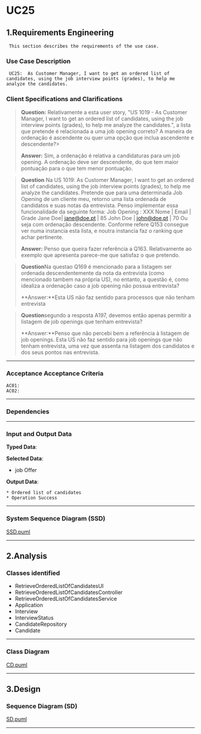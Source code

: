 # UC25 #

## 1.Requirements Engineering ##

     This section describes the requirements of the use case.

### Use Case Description ###

     UC25:  As Customer Manager, I want to get an ordered list of candidates, using the job interview points (grades), to help me analyze the candidates.

### Client Specifications and Clarifications ###

> **Question:** Relativamente a esta user story, "US 1019 - As Customer Manager, I want to get an ordered list of candidates, using the job interview points (grades), to help me analyze the candidates.", a lista que pretende é relacionada a uma job opening correto? A maneira de ordenação é ascendente ou quer uma opção que inclua ascendente e descendente?>
>
> **Answer:** Sim, a ordenação é relativa a candidaturas para um job opening. A ordenação deve ser descendente, do que tem maior pontuação para o que tem menor pontuação.


> **Question** Na US 1019: As Customer Manager, I want to get an ordered list of candidates, using the job interview points (grades), to help me analyze the candidates. Pretende que para uma determinada Job Opening de um cliente meu, retorno uma lista ordenada de candidatos e suas notas da entrevista. Penso implementar essa funcionalidade da seguinte forma:
Job Opening : XXX
Nome | Email | Grade
Jane Doe| jane@doe.pt | 85
John Doe | john@doe.pt | 70
Ou seja com ordenação descendente.
Conforme refere Q153 consegue ver numa instancia esta lista, e noutra instancia faz o ranking que achar pertinente.
> 
> **Answer:** Penso que queira fazer referência a Q163. Relativamente ao exemplo que apresenta parece-me que satisfaz o que pretendo.

> **Question**Na questao Q169 é mencionado para a listagem ser ordenada descendentemente da nota da entrevista (como mencionado tambem na própria US), no entanto, a questão é, como idealiza a ordenação caso a job opening não possua entrevista?
> 
> **Answer:**Esta US não faz sentido para processos que não tenham entrevista
>

> **Question**segundo a resposta A197, devemos então apenas permitir a listagem de job openings que tenham entrevista?
> 
> **Answer:**Penso que não percebi bem a referência à listagem de job openings. Esta US não faz sentido para job openings que não tenham entrevista, uma vez que assenta na listagem dos candidatos e dos seus pontos nas entrevista.
>
> 
---

### Acceptance Acceptance Criteria ###

    AC01: 
    AC02: 
---

### Dependencies ###


---

### Input and Output Data ###

**Typed Data**: 

   

**Selected Data**:
  * job Offer

**Output Data**:
    
    * Ordered list of candidates
    * Operation Success

---

### System Sequence Diagram (SSD) ###

[SSD.puml](diagrams%2Fuml%2FSSD.puml)

---

## 2.Analysis

### Classes identified ###

 - RetrieveOrderedListOfCandidatesUI
 - RetrieveOrderedListOfCandidatesController
 - RetrieveOrderedListOfCandidatesService
 - Application
 - Interview
 - InterviewStatus
 - CandidateRepository
 - Candidate
---

### Class Diagram ###

[CD.puml](diagrams%2Fuml%2FCD.puml)

---

## 3.Design

### Sequence Diagram (SD) ###

[SD.puml](diagrams%2Fuml%2FSD.puml)


---

